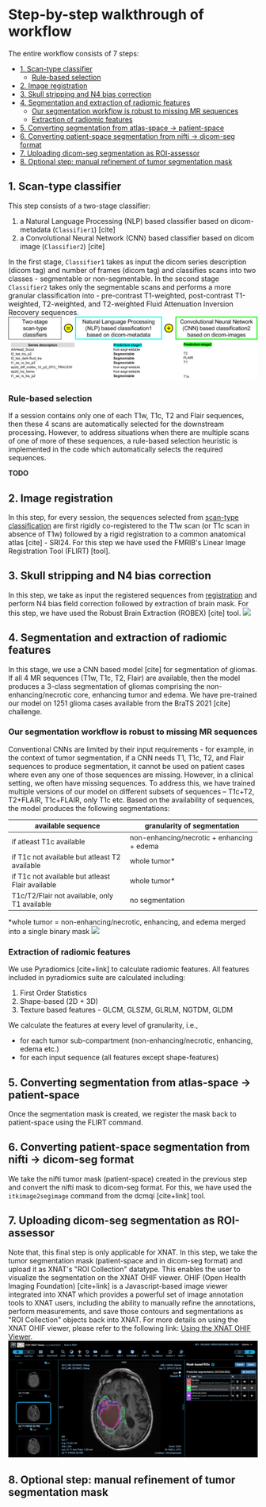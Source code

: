 # Step-by-step walkthrough of workflow
The entire workflow consists of 7 steps:
<!-- TOC -->

- [1. Scan-type classifier](#1-scan-type-classifier)
  - [Rule-based selection](#rule-based-selection)
- [2. Image registration](#2-image-registration)
- [3. Skull stripping and N4 bias correction](#3-skull-stripping-and-n4-bias-correction)
- [4. Segmentation and extraction of radiomic features](#4-segmentation-and-extraction-of-radiomic-features)
  - [Our segmentation workflow is robust to missing MR sequences](#our-segmentation-workflow-is-robust-to-missing-mr-sequences)
  - [Extraction of radiomic features](#extraction-of-radiomic-features)
- [5. Converting segmentation from atlas-space &#8594; patient-space](#5-converting-segmentation-from-atlas-space-8594-patient-space)
- [6. Converting patient-space segmentation from nifti &#8594; dicom-seg format](#6-converting-patient-space-segmentation-from-nifti-8594-dicom-seg-format)
- [7. Uploading dicom-seg segmentation as ROI-assessor](#7-uploading-dicom-seg-segmentation-as-roi-assessor)
- [8. Optional step: manual refinement of tumor segmentation mask](#8-optional-step-manual-refinement-of-tumor-segmentation-mask)

<!-- /TOC -->

## 1. Scan-type classifier
This step consists of a two-stage classifier:
1. a Natural Language Processing (NLP) based classifier based on dicom-metadata (`Classifier1`) [cite]
2. a Convolutional Neural Network (CNN) based classifier based on dicom image (`Classifier2`) [cite]

In the first stage, `Classifier1` takes as input the dicom series description (dicom tag) and number of frames (dicom tag) and classifies scans into two classes - segmentable or non-segmentable. In the second stage `Classifier2` takes only the segmentable scans and performs a more granular classification into - pre-contrast T1-weighted, post-contrast T1-weighted, T2-weighted, and T2-weighted Fluid Attenuation Inversion Recovery sequences.
![](figures/step1.png)

### Rule-based selection
If a session contains only one of each T1w, T1c, T2 and Flair sequences, then these 4 scans are automatically selected for the downstream processing. However, to address situations when there are multiple scans of one of more of these sequences, a rule-based selection heuristic is implemented in the code which automatically selects the required sequences.

**TODO**

## 2. Image registration
In this step, for every session, the sequences selected from [scan-type classification](#rule-based-selection) are first rigidly co-registered to the T1w scan (or T1c scan in absence of T1w) followed by a rigid registration to a common anatomical atlas [cite] - SRI24. For this step we have used the FMRIB's Linear Image Registration Tool (FLIRT) [tool].
## 3. Skull stripping and N4 bias correction
In this step, we take as input the registered sequences from [registration](#2-image-registration) and perform N4 bias field correction followed by extraction of brain mask. For this step, we have used the Robust Brain Extraction (ROBEX) [cite] tool.
![](figures/step2+3.png)
## 4. Segmentation and extraction of radiomic features
In this stage, we use a CNN based model [cite] for segmentation of gliomas. If all 4 MR sequences (T1w, T1c, T2, Flair) are available, then the model produces a 3-class segmentation of gliomas comprising the non-enhancing/necrotic core, enhancing tumor and edema. We have pre-trained our model on 1251 glioma cases available from the BraTS 2021 [cite] challenge.
### Our segmentation workflow is robust to missing MR sequences
Conventional CNNs are limited by their input requirements - for example, in the context of tumor segmentation, if a CNN needs T1, T1c, T2, and Flair sequences to produce segmentation, it cannot be used on patient cases where even any one of those sequences are missing. However, in a clinical setting, we often have missing sequences. To address this, we have trained multiple versions of our model on different subsets of sequences – T1c+T2, T2+FLAIR, T1c+FLAIR, only T1c etc. Based on the availability of sequences, the model produces the following segmentations:

| available sequence                               | granularity of segmentation                |
|--------------------------------------------------|--------------------------------------------|
| if atleast T1c available                         | non-enhancing/necrotic + enhancing + edema |
| if T1c not available but atleast T2 available    | whole tumor*                                |
| if T1c not available but atleast Flair available | whole tumor*                                |
| T1c/T2/Flair not available, only T1 available    | no segmentation                            |

*whole tumor = non-enhancing/necrotic, enhancing, and edema merged into a single binary mask
![](figures/step4.png)
### Extraction of radiomic features
We use Pyradiomics [cite+link] to calculate radiomic features. All features included in pyradiomics suite are calculated including:
1. First Order Statistics
2. Shape-based (2D + 3D)
3. Texture based features - GLCM, GLSZM, GLRLM, NGTDM, GLDM

We calculate the features at every level of granularity, i.e.,
- for each tumor sub-compartment (non-enhancing/necrotic, enhancing, edema etc.)
- for each input sequence (all features except shape-features)

## 5. Converting segmentation from atlas-space &#8594; patient-space
Once the segmentation mask is created, we register the mask back to patient-space using the FLIRT command.
## 6. Converting patient-space segmentation from nifti &#8594; dicom-seg format
We take the nifti tumor mask (patient-space) created in the previous step and convert the nifti mask to dicom-seg format. For this, we have used the `itkimage2segimage` command from the dcmqi [cite+link] tool.
## 7. Uploading dicom-seg segmentation as ROI-assessor
Note that, this final step is only applicable for XNAT. In this step, we take the tumor segmentation mask (patient-space and in dicom-seg format) and upload it as XNAT's "ROI Collection" datatype. This enables the user to visualize the segmentation on the XNAT OHIF viewer. OHIF (Open Health Imaging Foundation) [cite+link] is a Javascript-based image viewer integrated into XNAT which provides a powerful set of image annotation tools to XNAT users, including the ability to manually refine the annotations, perform measurements, and save those contours and segmentations as "ROI Collection" objects back into XNAT. For more details on using the XNAT OHIF viewer, please refer to the following link: [Using the XNAT OHIF Viewer](https://wiki.xnat.org/documentation/xnat-ohif-viewer/using-the-xnat-ohif-viewer-122978515.html).
![](figures/step7.png)
## 8. Optional step: manual refinement of tumor segmentation mask
